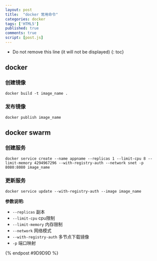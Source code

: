 ```yaml
---
layout: post
title:  "docker 常用命令"
categories: docker
tags: ['HTML5']
published: true
comments: true
script: [post.js]
---
```


* Do not remove this line (it will not be displayed)
{: toc}

## docker

### 创建镜像

```
docker build -t image_name .

```

### 发布镜像

```
docker publish image_name
```

## docker swarm

### 创建服务

```
docker service create --name appname --replicas 1 --limit-cpu 8 --limit-memory 4294967296 --with-registry-auth --network snet -p 8080:8080 image_name
```

### 更新服务

```
docker service update --with-registry-auth --image image_name
```


**参数说明:**

* `--replicas` 副本
* `--limit-cpu` cpu限制
* `--limit-memory` 内存限制
* `--network` 网络模式
* `--with-registry-auth` 多节点下载镜像
* `-p` 端口映射

{% endpost #9D9D9D %}

